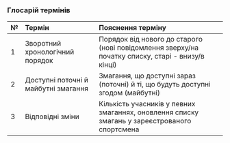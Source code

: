 ### Глосарій термінів
|№|	Термін|	Пояснення терміну
|:-     |:-         |:- |
|1|	Зворотний хронологічний порядок| Порядок від нового до старого (нові повідомлення зверху/на початку списку, старі - внизу/в кінці) 
|2|	Доступні поточні й майбутні змагання| Змагання, що доступні зараз (поточні) й ті, що будуть доступні згодом (майбутні)
|3| Відповідні зміни| Кількість учасників у певних змаганнях, оновлення списку змагань у зареєстрованого спортсмена 

